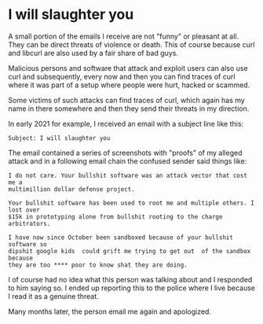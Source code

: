 # I will slaughter you

A small portion of the emails I receive are not "funny" or pleasant at all.
They can be direct threats of violence or death. This of course because curl
and libcurl are also used by a fair share of bad guys.

Malicious persons and software that attack and exploit users can also use curl
and subsequently, every now and then you can find traces of curl where it was
part of a setup where people were hurt, hacked or scammed.

Some victims of such attacks can find traces of curl, which again has my name
in there somewhere and then they send their threats in my direction.

In early 2021 for example, I received an email with a subject line like this:

    Subject: I will slaughter you

The email contained a series of screenshots with "proofs" of my alleged attack
and in a following email chain the confused sender said things like:

    I do not care. Your bullshit software was an attack vector that cost me a
    multimillion dollar defense project.

    Your bullshit software has been used to root me and multiple others. I lost over
    $15k in prototyping alone from bullshit rooting to the charge arbitrators.

    I have now since October been sandboxed because of your bullshit software so
    dipshit google kids  could grift me trying to get out  of the sandbox because
    they are too **** poor to know shat they are doing.

I of course had no idea what this person was talking about and I responded to
him saying so. I ended up reporting this to the police where I live because I
read it as a genuine threat.

Many months later, the person email me again and apologized.
